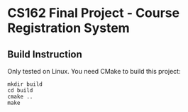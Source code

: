 # CS162 Final Project - Course Registration System

## Build Instruction

Only tested on Linux. You need CMake to build this project:

```shell
mkdir build
cd build
cmake ..
make
```
